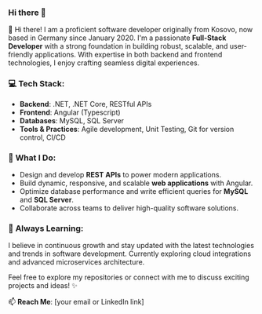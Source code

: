 ### Hi there 👋
👋 Hi there! I am a proficient software developer originally from Kosovo, now based in Germany since January 2020. I'm a passionate **Full-Stack Developer** with a strong foundation in building robust, scalable, and user-friendly applications. With expertise in both backend and frontend technologies, I enjoy crafting seamless digital experiences. 

### 💻 **Tech Stack**:
- **Backend**: .NET, .NET Core, RESTful APIs
- **Frontend**: Angular (Typescript)
- **Databases**: MySQL, SQL Server
- **Tools & Practices**: Agile development, Unit Testing, Git for version control, CI/CD

### 🚀 **What I Do**:
- Design and develop **REST APIs** to power modern applications.
- Build dynamic, responsive, and scalable **web applications** with Angular.
- Optimize database performance and write efficient queries for **MySQL** and **SQL Server**.
- Collaborate across teams to deliver high-quality software solutions.

### 🌱 **Always Learning**:
I believe in continuous growth and stay updated with the latest technologies and trends in software development. Currently exploring cloud integrations and advanced microservices architecture.

Feel free to explore my repositories or connect with me to discuss exciting projects and ideas! ✨

📫 **Reach Me**: [your email or LinkedIn link]
<!--
**qemajlosmani/qemajlosmani** is a ✨ _special_ ✨ repository because its `README.md` (this file) appears on your GitHub profile.

Here are some ideas to get you started:

- 🔭 I’m currently working on ...
- 🌱 I’m currently learning ...
- 👯 I’m looking to collaborate on ...
- 🤔 I’m looking for help with ...
- 💬 Ask me about ...
- 📫 How to reach me: ...
- 😄 Pronouns: ...
- ⚡ Fun fact: ...
-->

